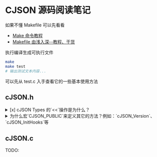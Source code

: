# CJSON 源码阅读笔记

如果不懂 Makefile 可以先看看

-   [Make 命令教程](http://www.ruanyifeng.com/blog/2015/02/make.html)
-   [Makefile 由浅入深--教程、干货](https://zhuanlan.zhihu.com/p/47390641)

执行编译生成可执行文件

```zsh
make
make test
# 输出测试文本内容...
```

可以先从 test.c 入手查看它的一些基本使用方法

## cJSON.h

<details>
<summary>[x] cJSON Types 的`<<`操作是为什么？</summary>

```
这里利用了位掩码的特性，使用 增、删、比较 这些操作

React 源码中也有相同的使用
```

</details>

<details>
<summary>为什么宏`CJSON_PUBLIC`来定义其它的方法？例如：`cJSON_Version`、`cJSON_InitHooks`等</summary>

暂时理解为可以根据不同平台定义不同的`CJSON_PUBLIC`宏，后续有不同理解再加以修正
```C
#if (defined(__GNUC__) || defined(__SUNPRO_CC) || defined (__SUNPRO_C)) && defined(CJSON_API_VISIBILITY)
#define CJSON_PUBLIC(type)   __attribute__((visibility("default"))) type
#else
#define CJSON_PUBLIC(type) type
#endif

CJSON_PUBLIC(int) func_int(void); // 等同于下面
int func_int(void);
```

</details>

## cJSON.c

TODO: 
